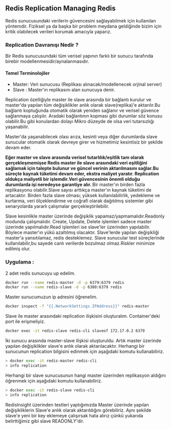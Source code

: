 ## Redis Replication Managing Redis

Redis sunucusundaki verilerin güvencesini sağlayabilmek için kullanılan yöntemdir.
Fiziksel ya da başka bir problem meydana geldiğinde bizim için kritik olabilecek verileri korumak amacıyla yaparız. 

### Replication Davranışı Nedir ?

Bir Redis sunucusundaki tüm verisel yapının farklı bir sunucu tarafında birebir modellenmesidir/aynalanmasıdır.

#### Temel Terminolojiler
- Master: Veri sunucusu (Replikası alınacak/modellenecek orjinal server)
- Slave : Master'ın replikasını alan sunucuya denir.

Replication özelliğiyle master ile slave arasında bir bağlantı kurulur ve master'da yapılan tüm değişiklikler anlık olarak slave(replika)'e aktarılır.Bu bağlantı koptuğunda otomatik olarak yeniden sağlanır ve verisel güvence sağlanmaya çalışılır.
Aradaki bağlantının kopması gibi durumlar söz konusu olabilir.Bu gibi konulardan dolayı Mikro düzeyde de olsa veri tutarsızlığı yaşanabilir.

Master'da yaşanabilecek olası arıza, kesinti veya diğer durumlarda slave sunucular otomatik olarak devreye girer ve hizmetimiz kesintisiz bir şekilde devam eder.

<strong>
Eğer master ve slave arasında verisel tutarlılık/eşitlik tam olarak gerçekleşmemişse Redis master ile slave arasındaki veri eşitliğini sağlamak için talepte bulunur ve güncel verinin aktarılmasını sağlar.Bu süreçte kaynak tüketimi devam eder, ekstra maliyet yaratır.
Replication oldukça maliyetli bir işlemdir.Veri güvencesinin önemli olduğu durumlarda işi neredeyse garantiye alır.
</strong>
Bir master'ın birden fazla replikasyonu olabilir.Slave sayısı arttıkça master'ın kaynak tüketimi de artacaktır.
Birden fazla slave olması; yüksek kullanılabilirlik, yedekleme ve kurtarma, veri ölçeklendirme ve coğrafi olarak dağıtılmış sistemler gibi senaryolarda yararlı çalışmalar gerçekleştirilebilir.

Slave kesinlikle master üzerinde değişiklik yapamaz/yapmamalıdır.Readonly modunda çalışmalıdır.
Create, Update, Delete işlemleri sadece master üzerinde yapılmalıdır.Read işlemleri ise slave'ler üzerinden yapılabilir. Böylece master'ın yükü azaltılmış olacaktır.
Slave'lerde yapılan değişikliği master'a yansıtılamaz, redis desteklemez.
Slave sunucular test süreçlerinde kullanılabilir,bu sayede canlı verilerde bozulmaz olmaz.Riskler minimize edilmiş olur.

### Uygulama : 

2 adet redis sunucuyu up edelim.

```bash
docker run --name redis-master -d -p 6379:6379 redis
docker run --name redis-slave -d -p 6380:6379 redis
```

Master sunucumuzun ip adresini öğrenelim.

```bash
docker inspect -f "{{.NetworkSettings.IPAddress}}" redis-master 
```

Slave ile master arasındaki replication ilişkisini oluşturalım. Container'deki port ile erişmeliyiz.

```bash
docker exec -it redis-slave redis-cli slaveof 172.17.0.2 6379
```

İki sunucu arasında master-slave ilişkisi oluşturuldu. Artık master üzerinde yapılan değişiklikler slave'e anlık olarak aktarılacaktır.
Herhangi bir sunucunun replication bilgisini edinmek için aşağıdaki komutu kullanabiliriz.

```bash
> docker exec -it redis-master redis-cli 
> info replication
```
Herhangi bir slave sunucusunun hangi master üzerinden replikasyon aldığını öğrenmek için aşağıdaki komutu kullanabiliriz.

```bash
> docker exec -it redis-slave redis-cli 
> info replication 
```

RedisInsight üzerinden testleri yaptığımızda Master üzerinde yapılan değişikliklerin Slave'e anlık olarak aktarıldığını görebiliriz.
Aynı şekilde slave'e yeni bir key eklemeye çalışırsak hata alırız çünkü yukarıda belirttiğimiz gibi slave READONLY'dir.

